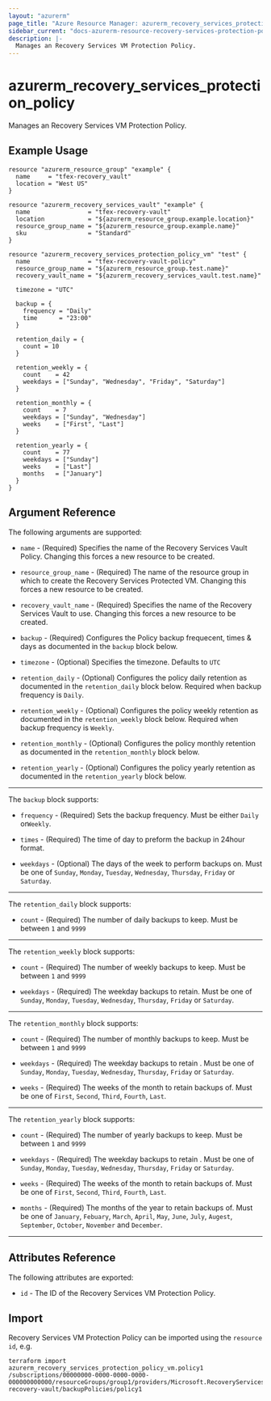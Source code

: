 ```yaml
---
layout: "azurerm"
page_title: "Azure Resource Manager: azurerm_recovery_services_protection_policy_vm"
sidebar_current: "docs-azurerm-resource-recovery-services-protection-policy-vm"
description: |-
  Manages an Recovery Services VM Protection Policy.
---
```


# azurerm_recovery_services_protection_policy

Manages an Recovery Services VM Protection Policy.

## Example Usage

```hcl
resource "azurerm_resource_group" "example" {
  name     = "tfex-recovery_vault"
  location = "West US"
}

resource "azurerm_recovery_services_vault" "example" {
  name                = "tfex-recovery-vault"
  location            = "${azurerm_resource_group.example.location}"
  resource_group_name = "${azurerm_resource_group.example.name}"
  sku                 = "Standard"
}

resource "azurerm_recovery_services_protection_policy_vm" "test" {
  name                = "tfex-recovery-vault-policy"
  resource_group_name = "${azurerm_resource_group.test.name}"
  recovery_vault_name = "${azurerm_recovery_services_vault.test.name}"
  
  timezone = "UTC"

  backup = {
    frequency = "Daily"
    time      = "23:00"
  }

  retention_daily = {
    count = 10
  }

  retention_weekly = {
    count    = 42
    weekdays = ["Sunday", "Wednesday", "Friday", "Saturday"]
  }

  retention_monthly = {
    count    = 7
    weekdays = ["Sunday", "Wednesday"]
    weeks    = ["First", "Last"]
  }

  retention_yearly = {
    count    = 77
    weekdays = ["Sunday"]
    weeks    = ["Last"]
    months   = ["January"]
  }
}
```

## Argument Reference

The following arguments are supported:

* `name` - (Required) Specifies the name of the Recovery Services Vault Policy. Changing this forces a new resource to be created.

* `resource_group_name` - (Required) The name of the resource group in which to create the Recovery Services Protected VM. Changing this forces a new resource to be created.

* `recovery_vault_name` - (Required) Specifies the name of the Recovery Services Vault to use. Changing this forces a new resource to be created.

* `backup` - (Required) Configures the Policy backup frequecent, times & days as documented in the `backup` block below. 

* `timezone` - (Optional) Specifies the timezone. Defaults to `UTC`

* `retention_daily` - (Optional) Configures the policy daily retention as documented in the `retention_daily` block below. Required when backup frequency is `Daily`.

* `retention_weekly` - (Optional) Configures the policy weekly retention as documented in the `retention_weekly` block below. Required when backup frequency is `Weekly`.

* `retention_monthly` - (Optional) Configures the policy monthly retention as documented in the `retention_monthly` block below.

* `retention_yearly` - (Optional) Configures the policy yearly retention as documented in the `retention_yearly` block below.

---

The `backup` block supports:

* `frequency` - (Required) Sets the backup frequency. Must be either `Daily` or`Weekly`. 

* `times` - (Required) The time of day to preform the backup in 24hour format.

* `weekdays` - (Optional) The days of the week to perform backups on. Must be one of `Sunday`, `Monday`, `Tuesday`, `Wednesday`, `Thursday`, `Friday` or `Saturday`.

---

The `retention_daily` block supports:

* `count` - (Required) The number of daily backups to keep. Must be between `1` and `9999` 

---

The `retention_weekly` block supports:

* `count` - (Required) The number of weekly backups to keep. Must be between `1` and `9999` 

* `weekdays` - (Required) The weekday backups to retain. Must be one of `Sunday`, `Monday`, `Tuesday`, `Wednesday`, `Thursday`, `Friday` or `Saturday`.

---

The `retention_monthly` block supports:

* `count` - (Required) The number of monthly backups to keep. Must be between `1` and `9999` 

* `weekdays` - (Required) The weekday backups to retain . Must be one of `Sunday`, `Monday`, `Tuesday`, `Wednesday`, `Thursday`, `Friday` or `Saturday`.

* `weeks` - (Required) The weeks of the month to retain backups of. Must be one of `First`, `Second`, `Third`, `Fourth`, `Last`.

---

The `retention_yearly` block supports:

* `count` - (Required) The number of yearly backups to keep. Must be between `1` and `9999` 

* `weekdays` - (Required) The weekday backups to retain . Must be one of `Sunday`, `Monday`, `Tuesday`, `Wednesday`, `Thursday`, `Friday` or `Saturday`.

* `weeks` - (Required) The weeks of the month to retain backups of. Must be one of `First`, `Second`, `Third`, `Fourth`, `Last`.

* `months` - (Required) The months of the year to retain backups of. Must be one of `January`, `Febuary`, `March`, `April`, `May`, `June`, `July`, `Augest`, `September`, `October`, `November` and `December`.

---

## Attributes Reference

The following attributes are exported:

* `id` - The ID of the Recovery Services VM Protection Policy.

## Import

Recovery Services VM Protection Policy can be imported using the `resource id`, e.g.

```shell
terraform import azurerm_recovery_services_protection_policy_vm.policy1 /subscriptions/00000000-0000-0000-0000-000000000000/resourceGroups/group1/providers/Microsoft.RecoveryServices/vaults/example-recovery-vault/backupPolicies/policy1
```

 
